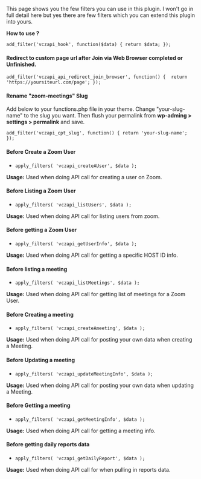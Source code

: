 This page shows you the few filters you can use in this plugin. I won't go in full detail here but yes there are few filters which you can extend this plugin into yours.

**How to use ?** 

`add_filter('vczapi_hook', function($data) {
    return $data;
});`

#### Redirect to custom page url after Join via Web Browser completed or Unfinished.

`add_filter('vczapi_api_redirect_join_browser', function() { 
    return 'https://yoursiteurl.com/page';
});`

#### Rename "zoom-meetings" Slug

Add below to your functions.php file in your theme. Change "your-slug-name" to the slug you want. Then flush your permalink from **wp-adming > settings > permalink** and save.

`add_filter('vczapi_cpt_slug', function() {
    return 'your-slug-name';
});`

#### Before Create a Zoom User

* `apply_filters( 'vczapi_createAUser', $data );` 

**Usage:** Used when doing API call for creating a user on Zoom.

#### Before Listing a Zoom User
 
* `apply_filters( 'vczapi_listUsers', $data );` 

**Usage:** Used when doing API call for listing users from zoom.

#### Before getting a Zoom User

* `apply_filters( 'vczapi_getUserInfo', $data );` 

**Usage:** Used when doing API call for getting a specific HOST ID info.

#### Before listing a meeting

* `apply_filters( 'vczapi_listMeetings', $data );` 

**Usage:** Used when doing API call for getting list of meetings for a Zoom User.

#### Before Creating a meeting

* `apply_filters( 'vczapi_createAmeeting', $data );` 

**Usage:** Used when doing API call for posting your own data when creating a Meeting.

#### Before Updating a meeting

* `apply_filters( 'vczapi_updateMeetingInfo', $data );` 

**Usage:** Used when doing API call for posting your own data when updating a Meeting.

#### Before Getting a meeting

* `apply_filters( 'vczapi_getMeetingInfo', $data );` 

**Usage:** Used when doing API call for getting a meeting info.

#### Before getting daily reports data

* `apply_filters( 'vczapi_getDailyReport', $data );` 

**Usage:** Used when doing API call for when pulling in reports data.






